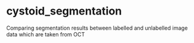 # cystoid_segmentation
Comparing segmentation results between labelled and unlabelled image data which are taken from OCT
